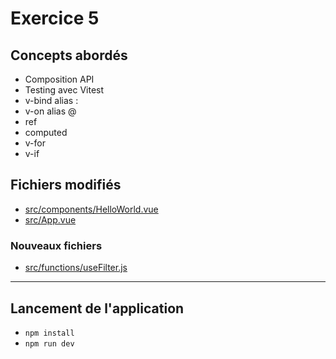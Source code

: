 # Exercice 5

## Concepts abordés

- Composition API
- Testing avec Vitest
- v-bind alias :
- v-on alias @
- ref
- computed
- v-for
- v-if


## Fichiers modifiés

- [src/components/HelloWorld.vue](src/components/HelloWorld.vue)
- [src/App.vue](src/App.vue)

### Nouveaux fichiers

- [src/functions/useFilter.js](src/functions/useFilter.js)

---

## Lancement de l'application

- `npm install`
- `npm run dev`
